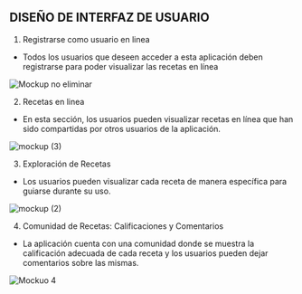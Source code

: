 ## DISEÑO DE INTERFAZ DE USUARIO 

1. Registrarse como usuario en linea

 - Todos los usuarios que deseen acceder a esta aplicación deben
   registrarse para poder visualizar las recetas en línea
   
![Mockup no eliminar](https://github.com/Sagarcia05/Entrega-numero-1-proyecto/assets/141771559/18f19743-0eab-4e83-90ef-1553ebdf2d74)

2. Recetas en linea

 - En esta sección, los usuarios pueden visualizar recetas en línea que han sido
   compartidas por otros usuarios de la aplicación.
   
![mockup (3)](https://github.com/Sagarcia05/Entrega-numero-1-proyecto/assets/141771559/488b8f58-9e87-4c33-8d80-e868999675a1)

3. Exploración de Recetas
 
 - Los usuarios pueden visualizar cada receta de manera específica para guiarse durante su uso.

![mockup (2)](https://github.com/Sagarcia05/Entrega-numero-1-proyecto/assets/141771559/f2b06783-52d6-4fc8-9473-0ebfb7c76310)

4. Comunidad de Recetas: Calificaciones y Comentarios

- La aplicación cuenta con una comunidad donde se muestra la calificación adecuada de cada receta y los usuarios pueden dejar comentarios sobre las mismas.

![Mockuo 4](https://github.com/Sagarcia05/Entrega-numero-1-proyecto/assets/141771559/f288265a-0d5c-47cb-83c9-fc8ff98a8d72)





 
